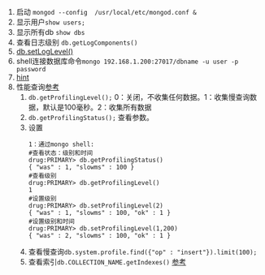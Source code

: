 1. 启动 `mongod --config  /usr/local/etc/mongod.conf &`   
1. 显示用户`show users;`    
1. 显示所有db `show dbs`    
1. 查看日志级别 `db.getLogComponents() `    
1. [db.setLogLevel()](https://docs.mongodb.com/manual/reference/method/db.setLogLevel/)   
1. shell连接数据库命令`mongo 192.168.1.200:27017/dbname -u user -p password`    
1. [hint](https://docs.mongodb.com/manual/reference/operator/meta/hint/)   
1. 性能查询[参考](http://www.cnblogs.com/zhoujinyi/p/3566773.html)     
    1. `db.getProfilingLevel();`  0：关闭，不收集任何数据。1：收集慢查询数据，默认是100毫秒。2：收集所有数据      
    1. `db.getProfilingStatus();`  查看参数。     
    1. 设置     
        ```
        1：通过mongo shell:
        #查看状态：级别和时间
        drug:PRIMARY> db.getProfilingStatus()   
        { "was" : 1, "slowms" : 100 }
        #查看级别
        drug:PRIMARY> db.getProfilingLevel()    
        1
        #设置级别
        drug:PRIMARY> db.setProfilingLevel(2)
        { "was" : 1, "slowms" : 100, "ok" : 1 }
        #设置级别和时间
        drug:PRIMARY> db.setProfilingLevel(1,200)
        { "was" : 2, "slowms" : 100, "ok" : 1 }
        ```    
    1. 查看慢查询`db.system.profile.find({"op" : "insert"}).limit(100);`     
    1. 查看索引`db.COLLECTION_NAME.getIndexes()`  [参考](https://blog.csdn.net/stridebin/article/details/78853753)    
    
